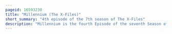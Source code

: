 ```yaml
---
pageid: 16593230
title: "Millennium (The X-Files)"
short_summary: "4th episode of the 7th season of The X-Files"
description: "Millennium is the fourth Episode of the seventh Season of the X-Files Science Fiction Television Series. It premiered on the Fox Network in the united States on november 28 1999. It was written by Vince Gilligan and Frank Spotnitz and directed by Thomas J. Wright. The Episode is a Monster of the Week Story that is not related to the Series' other Mythologies. Millennium earned a nielsen Household Rating of 9. 1, and was watched by 15. 09 million people in its initial broadcast. The Episode received mixed Reviews from Television Critics ; some felt that the Episode's Plot was creepy and engaging, while Others felt that it was not a decent Conclusion for the Millennium Television Series."
---
```

